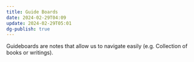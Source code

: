 ```yaml
---
title: Guide Boards
date: 2024-02-29T04:09
update: 2024-02-29T05:01
dg-publish: true
---
```

Guideboards are notes that allow us to navigate easily (e.g. Collection of books or writings).